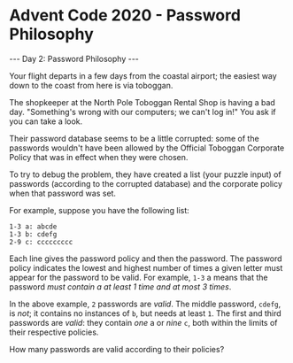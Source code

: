 # Advent Code 2020 - Password Philosophy

--- Day 2: Password Philosophy ---

Your flight departs in a few days from the coastal airport; the easiest way down to the coast from here is via toboggan.

The shopkeeper at the North Pole Toboggan Rental Shop is having a bad day. "Something's wrong with our computers; we can't log in!" You ask if you can take a look.

Their password database seems to be a little corrupted: some of the passwords wouldn't have been allowed by the Official Toboggan Corporate Policy that was in effect when they were chosen.

To try to debug the problem, they have created a list (your puzzle input) of passwords (according to the corrupted database) and the corporate policy when that password was set.

For example, suppose you have the following list:

```console
1-3 a: abcde
1-3 b: cdefg
2-9 c: ccccccccc
```

Each line gives the password policy and then the password. The password policy indicates the lowest and highest number of times a given letter must appear for the password to be valid. For example, `1-3` a means that the password *must contain a at least 1 time and at most 3 times*.

In the above example, `2` passwords are *valid*. The middle password, `cdefg`, is *not*; it contains no instances of `b`, but needs at least `1`. The first and third passwords are *valid*: they contain *one* a or *nine* `c`, both within the limits of their respective policies.

How many passwords are valid according to their policies?

